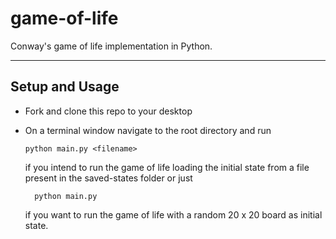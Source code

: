 # game-of-life
Conway's game of life implementation in Python.

---

## Setup and Usage
- Fork and clone this repo to your desktop
- On a terminal window navigate to the root directory and run

      python main.py <filename>

  if you intend to run the game of life loading the initial state from a file present in the saved-states folder or just
  
        python main.py
        
  if you want to run the game of life with a random 20 x 20 board as initial state.
	
